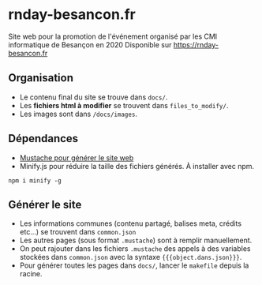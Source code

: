 # rnday-besancon.fr

Site web pour la promotion de l'événement organisé par les CMI informatique de Besançon en 2020
Disponible sur https://rnday-besancon.fr

## Organisation
- Le contenu final du site se trouve dans `docs/`.
- Les **fichiers html à modifier** se trouvent dans `files_to_modify/`.
- Les images sont dans `/docs/images`.

## Dépendances
- [Mustache pour générer le site web](https://mustache.github.io/)
- Minify.js pour réduire la taille des fichiers générés. À installer avec npm.
```
npm i minify -g
```

## Générer le site
- Les informations communes (contenu partagé, balises meta, crédits etc...) se trouvent dans `common.json`
- Les autres pages (sous format `.mustache`) sont à remplir manuellement.
- On peut rajouter dans les fichiers `.mustache` des appels à des variables stockées dans `common.json` avec la syntaxe `{{{object.dans.json}}}`.
- Pour générer toutes les pages dans `docs/`, lancer le `makefile` depuis la racine.
